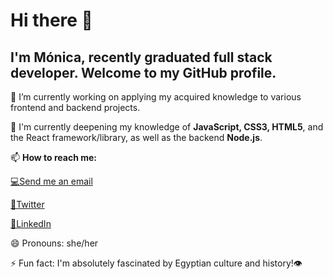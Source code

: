 # Hi there 👋
 
## I'm Mónica, recently graduated full stack developer. Welcome to my GitHub profile.


🔭 I’m currently working on applying my acquired knowledge to various frontend and backend projects.


🌱 I'm currently deepening my knowledge of **JavaScript, CSS3, HTML5**, and the React framework/library,
   as well as the backend **Node.js**.
   

📫 **How to reach me:**

  [💻Send me an email](mailto:moirivilla@gmail.com)
    
  [📍Twitter]( https://twitter.com/moirivilla)
  
  [🔎LinkedIn](https://www.linkedin.com/in/monica-irimia/)
 
  
😄 Pronouns: she/her


⚡ Fun fact:  I'm absolutely fascinated by Egyptian culture and history!👁


